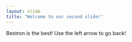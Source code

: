 ```yaml
---
layout: slide
title: "Welcome to our second slide!"
---
```

Bestron is the best!
Use the left arrow to go back!

